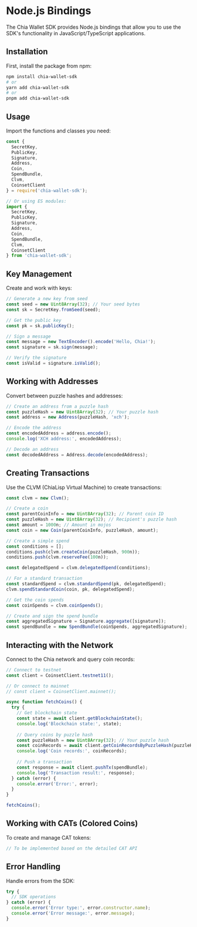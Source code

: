 # Node.js Bindings

The Chia Wallet SDK provides Node.js bindings that allow you to use the SDK's functionality in JavaScript/TypeScript applications.

## Installation

First, install the package from npm:

```bash
npm install chia-wallet-sdk
# or
yarn add chia-wallet-sdk
# or
pnpm add chia-wallet-sdk
```

## Usage

Import the functions and classes you need:

```javascript
const {
  SecretKey,
  PublicKey,
  Signature,
  Address,
  Coin,
  SpendBundle,
  Clvm,
  CoinsetClient
} = require('chia-wallet-sdk');

// Or using ES modules:
import {
  SecretKey,
  PublicKey, 
  Signature,
  Address,
  Coin,
  SpendBundle,
  Clvm,
  CoinsetClient
} from 'chia-wallet-sdk';
```

## Key Management

Create and work with keys:

```javascript
// Generate a new key from seed
const seed = new Uint8Array(32); // Your seed bytes
const sk = SecretKey.fromSeed(seed);

// Get the public key
const pk = sk.publicKey();

// Sign a message
const message = new TextEncoder().encode('Hello, Chia!');
const signature = sk.sign(message);

// Verify the signature
const isValid = signature.isValid();
```

## Working with Addresses

Convert between puzzle hashes and addresses:

```javascript
// Create an address from a puzzle hash
const puzzleHash = new Uint8Array(32); // Your puzzle hash
const address = new Address(puzzleHash, 'xch');

// Encode the address
const encodedAddress = address.encode();
console.log('XCH address:', encodedAddress);

// Decode an address
const decodedAddress = Address.decode(encodedAddress);
```

## Creating Transactions

Use the CLVM (ChiaLisp Virtual Machine) to create transactions:

```javascript
const clvm = new Clvm();

// Create a coin
const parentCoinInfo = new Uint8Array(32); // Parent coin ID
const puzzleHash = new Uint8Array(32); // Recipient's puzzle hash
const amount = 1000n; // Amount in mojos
const coin = new Coin(parentCoinInfo, puzzleHash, amount);

// Create a simple spend
const conditions = [];
conditions.push(clvm.createCoin(puzzleHash, 900n));
conditions.push(clvm.reserveFee(100n));

const delegatedSpend = clvm.delegatedSpend(conditions);

// For a standard transaction
const standardSpend = clvm.standardSpend(pk, delegatedSpend);
clvm.spendStandardCoin(coin, pk, delegatedSpend);

// Get the coin spends
const coinSpends = clvm.coinSpends();

// Create and sign the spend bundle
const aggregatedSignature = Signature.aggregate([signature]);
const spendBundle = new SpendBundle(coinSpends, aggregatedSignature);
```

## Interacting with the Network

Connect to the Chia network and query coin records:

```javascript
// Connect to testnet
const client = CoinsetClient.testnet11();

// Or connect to mainnet
// const client = CoinsetClient.mainnet();

async function fetchCoins() {
  try {
    // Get blockchain state
    const state = await client.getBlockchainState();
    console.log('Blockchain state:', state);
    
    // Query coins by puzzle hash
    const puzzleHash = new Uint8Array(32); // Your puzzle hash
    const coinRecords = await client.getCoinRecordsByPuzzleHash(puzzleHash);
    console.log('Coin records:', coinRecords);
    
    // Push a transaction
    const response = await client.pushTx(spendBundle);
    console.log('Transaction result:', response);
  } catch (error) {
    console.error('Error:', error);
  }
}

fetchCoins();
```

## Working with CATs (Colored Coins)

To create and manage CAT tokens:

```javascript
// To be implemented based on the detailed CAT API
```

## Error Handling

Handle errors from the SDK:

```javascript
try {
  // SDK operations
} catch (error) {
  console.error('Error type:', error.constructor.name);
  console.error('Error message:', error.message);
}
```
